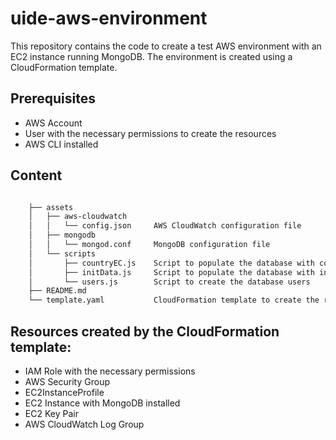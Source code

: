 # uide-aws-environment

This repository contains the code to create a test AWS environment with an EC2 instance running MongoDB. The environment is created using a CloudFormation template.

## Prerequisites

- AWS Account
- User with the necessary permissions to create the resources
- AWS CLI installed

## Content

```bash

    ├── assets                 
    │   ├── aws-cloudwatch
    │   │   └── config.json     AWS CloudWatch configuration file
    │   ├── mongodb
    │   │   └── mongod.conf     MongoDB configuration file
    │   └── scripts
    │       ├── countryEC.js    Script to populate the database with countries
    │       ├── initData.js     Script to populate the database with initial data
    │       └── users.js        Script to create the database users
    ├── README.md
    └── template.yaml           CloudFormation template to create the resources 
```

## Resources created by the CloudFormation template:

- IAM Role with the necessary permissions
- AWS Security Group
- EC2InstanceProfile
- EC2 Instance with MongoDB installed
- EC2 Key Pair
- AWS CloudWatch Log Group







